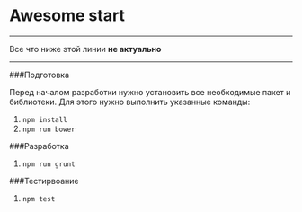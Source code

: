 Awesome start
=============

---
Все что ниже этой линии **не актуально**

---

###Подготовка

Перед началом разработки нужно установить все необходимые пакет и библиотеки.
Для этого нужно выполнить указанные команды:

1. `npm install`
1. `npm run bower`

###Разработка
1. `npm run grunt`

###Тестирвоание
1. `npm test`
